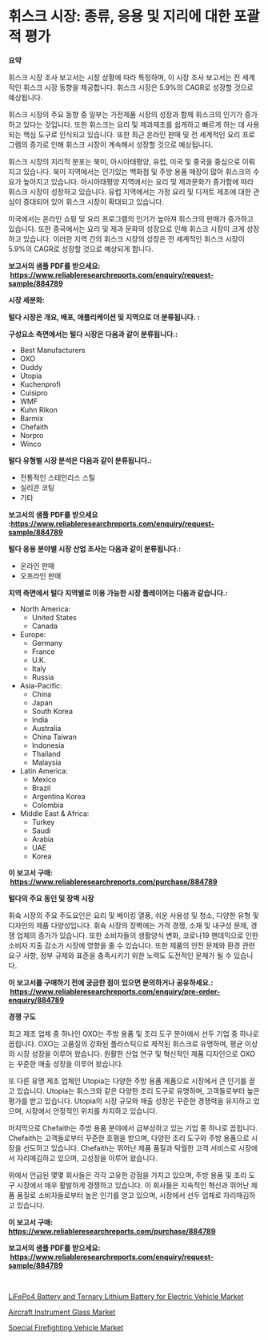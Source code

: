 <p><h1>휘스크 시장: 종류, 응용 및 지리에 대한 포괄적 평가</h1></p><p><strong>요약</strong></p>
<p><p>휘스크 시장 조사 보고서는 시장 상황에 따라 특정하며, 이 시장 조사 보고서는 전 세계적인 휘스크 시장 동향을 제공합니다. 휘스크 시장은 5.9%의 CAGR로 성장할 것으로 예상됩니다.</p><p>휘스크 시장의 주요 동향 중 일부는 가전제품 시장의 성장과 함께 휘스크의 인기가 증가하고 있다는 것입니다. 또한 휘스크는 요리 및 제과제조를 쉽게하고 빠르게 하는 데 사용되는 핵심 도구로 인식되고 있습니다. 또한 최근 온라인 판매 및 전 세계적인 요리 프로그램의 증가로 인해 휘스크 시장이 계속해서 성장할 것으로 예상됩니다.</p><p>휘스크 시장의 지리적 분포는 북미, 아시아태평양, 유럽, 미국 및 중국을 중심으로 이뤄지고 있습니다. 북미 지역에서는 인기있는 백화점 및 주방 용품 매장이 많아 휘스크의 수요가 높아지고 있습니다. 아시아태평양 지역에서는 요리 및 제과문화가 증가함에 따라 휘스크 시장이 성장하고 있습니다. 유럽 지역에서는 가정 요리 및 디저트 제조에 대한 관심이 증대되어 있어 휘스크 시장이 확대되고 있습니다. </p><p>미국에서는 온라인 쇼핑 및 요리 프로그램의 인기가 높아져 휘스크의 판매가 증가하고 있습니다. 또한 중국에서는 요리 및 제과 문화의 성장으로 인해 휘스크 시장이 크게 성장하고 있습니다. 이러한 지역 간의 휘스크 시장의 성장은 전 세계적인 휘스크 시장이 5.9%의 CAGR로 성장할 것으로 예상되게 합니다.</p></p>
<p><strong>보고서의 샘플 PDF를 받으세요: &nbsp;<a href="https://www.reliableresearchreports.com/enquiry/request-sample/884789">https://www.reliableresearchreports.com/enquiry/request-sample/884789</a></strong></p>
<p><strong>시장 세분화:</strong></p>
<p><strong> 털다 시장은 개요, 배포, 애플리케이션 및 지역으로 더 분류됩니다. :</strong></p>
<p><strong>구성요소 측면에서는 털다 시장은 다음과 같이 분류됩니다.:</strong></p>
<p><ul><li>Best Manufacturers</li><li>OXO</li><li>Ouddy</li><li>Utopia</li><li>Kuchenprofi</li><li>Cuisipro</li><li>WMF</li><li>Kuhn Rikon</li><li>Barmix</li><li>Chefaith</li><li>Norpro</li><li>Winco</li></ul></p>
<p><strong> 털다 유형별 시장 분석은 다음과 같이 분류됩니다.:</strong></p>
<p><ul><li>전통적인 스테인리스 스틸</li><li>실리콘 코팅</li><li>기타</li></ul></p>
<p><strong>보고서의 샘플 PDF를 받으세요 :<a href="https://www.reliableresearchreports.com/enquiry/request-sample/884789">https://www.reliableresearchreports.com/enquiry/request-sample/884789</a></strong></p>
<p><strong> 털다 응용 분야별 시장 산업 조사는 다음과 같이 분류됩니다.:</strong></p>
<p><ul><li>온라인 판매</li><li>오프라인 판매</li></ul></p>
<p><strong>지역 측면에서 털다 지역별로 이용 가능한 시장 플레이어는 다음과 같습니다.:</strong></p>
<p><ul>
    <li>
        North America:
        <ul>
            <li>United States</li>
            <li>Canada</li>
        </ul>
    </li>
    <li>
        Europe:
        <ul>
            <li>Germany</li>
            <li>France</li>
            <li>U.K.</li>
            <li>Italy</li>
            <li>Russia</li>
        </ul>
    </li>
    <li>
        Asia-Pacific:
        <ul>
            <li>China</li>
            <li>Japan</li>
            <li>South Korea</li>
            <li>India</li>
            <li>Australia</li>
            <li>China Taiwan</li>
            <li>Indonesia</li>
            <li>Thailand</li>
            <li>Malaysia</li>
        </ul>
    </li>
    <li>
        Latin America:
        <ul>
            <li>Mexico</li>
            <li>Brazil</li>
            <li>Argentina Korea</li>
            <li>Colombia</li>
        </ul>
    </li>
    <li>
        Middle East & Africa:
        <ul>
            <li>Turkey</li>
            <li>Saudi</li>
            <li>Arabia</li>
            <li>UAE</li>
            <li>Korea</li>
        </ul>
    </li>
    </ul></p>
<p><strong>이 보고서 구매: &nbsp;<a href="https://www.reliableresearchreports.com/purchase/884789">https://www.reliableresearchreports.com/purchase/884789</a></strong></p>
<p><strong>털다의 주요 동인 및 장벽 시장</strong></p>
<p><p>휘슉 시장의 주요 주도요인은 요리 및 베이킹 열풍, 쉬운 사용성 및 청소, 다양한 유형 및 디자인의 제품 다양성입니다. 휘슉 시장의 장벽에는 가격 경쟁, 소재 및 내구성 문제, 경쟁 업체의 증가가 있습니다. 또한 소비자들의 생활양식 변화, 코로나19 팬데믹으로 인한 소비자 지출 감소가 시장에 영향을 줄 수 있습니다. 또한 제품의 안전 문제와 환경 관련 요구 사항, 정부 규제와 표준을 충족시키기 위한 노력도 도전적인 문제가 될 수 있습니다.</p></p>
<p><strong>이 보고서를 구매하기 전에 궁금한 점이 있으면 문의하거나 공유하세요.: &nbsp;<a href="https://www.reliableresearchreports.com/enquiry/pre-order-enquiry/884789">https://www.reliableresearchreports.com/enquiry/pre-order-enquiry/884789</a></strong></p>
<p><strong>경쟁 구도</strong></p>
<p><p>최고 제조 업체 중 하나인 OXO는 주방 용품 및 조리 도구 분야에서 선두 기업 중 하나로 꼽힙니다. OXO는 고품질의 강화된 플라스틱으로 제작된 휘스크로 유명하며, 평균 이상의 시장 성장을 이루어 왔습니다. 원활한 산업 연구 및 혁신적인 제품 디자인으로 OXO는 꾸준한 매출 성장을 이루어 왔습니다.</p><p>또 다른 유명 제조 업체인 Utopia는 다양한 주방 용품 제품으로 시장에서 큰 인기를 끌고 있습니다. Utopia는 휘스크와 같은 다양한 조리 도구로 유명하며, 고객들로부터 높은 평가를 받고 있습니다. Utopia의 시장 규모와 매출 성장은 꾸준한 경쟁력을 유지하고 있으며, 시장에서 안정적인 위치를 차지하고 있습니다.</p><p>마지막으로 Chefaith는 주방 용품 분야에서 급부상하고 있는 기업 중 하나로 꼽힙니다. Chefaith는 고객들로부터 꾸준한 호평을 받으며, 다양한 조리 도구와 주방 용품으로 시장을 선도하고 있습니다. Chefaith는 뛰어난 제품 품질과 탁월한 고객 서비스로 시장에서 자리매김하고 있으며, 고성장을 이루어 왔습니다.</p><p>위에서 언급된 몇몇 회사들은 각각 고유한 강점을 가지고 있으며, 주방 용품 및 조리 도구 시장에서 매우 활발하게 경쟁하고 있습니다. 이 회사들은 지속적인 혁신과 뛰어난 제품 품질로 소비자들로부터 높은 인기를 얻고 있으며, 시장에서 선두 업체로 자리매김하고 있습니다.</p></p>
<p><strong>이 보고서 구매: &nbsp; <a href="https://www.reliableresearchreports.com/purchase/884789">https://www.reliableresearchreports.com/purchase/884789</a></strong></p>
<p><strong>보고서의 샘플 PDF를 받으세요: &nbsp;<a href="https://www.reliableresearchreports.com/enquiry/request-sample/884789">https://www.reliableresearchreports.com/enquiry/request-sample/884789</a></strong><strong></strong></p>
<p>&nbsp;</p>
<p><p><a href="https://invited-way-688.notion.site/LiFePo4-Battery-and-Ternary-Lithium-Battery-for-Electric-Vehicle-Market-Research-Report-The-Key-To--03c7d95de058497c8107356ec1f1326a">LiFePo4 Battery and Ternary Lithium Battery for Electric Vehicle Market</a></p><p><a href="https://mire-aunt-385.notion.site/Aircraft-Instrument-Glass-Market-A-Comprehensive-Report-of-its-Market-Share-Growth-Trends-2024--11959b2c79804ebe9e60a131a8e0471b">Aircraft Instrument Glass Market</a></p><p><a href="https://butternut-bug-553.notion.site/Special-Firefighting-Vehicle-Market-Size-2024-2031-Global-Industrial-Analysis-Key-Geographical-Re-880f070829da4886abc96444eac9822c">Special Firefighting Vehicle Market</a></p></p>